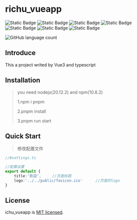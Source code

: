 # richu_vueapp

![Static Badge](https://img.shields.io/badge/node-20.12.2-green)        ![Static Badge](https://img.shields.io/badge/npm-10.8.2-green)          ![Static Badge](https://img.shields.io/badge/vue-3.4.21-blue)       ![Static Badge](https://img.shields.io/badge/pinia-2.1.7-blue)        ![Static Badge](https://img.shields.io/badge/vue_router-4.3.2-blue)       ![Static Badge](https://img.shields.io/badge/axios-1.7.2-blue)      ![Static Badge](https://img.shields.io/badge/typescript-5.4.5-blue)      

![GitHub language count](https://img.shields.io/github/languages/count/richu94/richu_vueapp)    

## Introduce

This a project writed by Vue3 and typescript 

## Installation

> you need nodejs(20.12.2) and npm(10.8.2)
>
> 1.npm i pnpm
>
> 2.pnpm install 
>
> 3.pnpm run start

## Quick Start

> 修改配置文件

```typescript
//#settings.ts

//配置设置
export default {
    title:'欢迎',     //页面标题  
    logo:'../../public/favicon.ico'      //页面的logo
}
```

## License

ichu_vueapp is [MIT licensed](https://github.com/facebook/react/blob/main/LICENSE).
